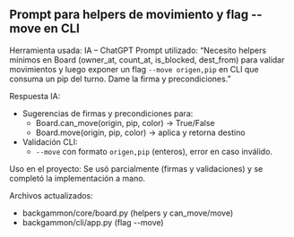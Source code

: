 ## Prompt para helpers de movimiento y flag --move en CLI
Herramienta usada: IA – ChatGPT
Prompt utilizado:
“Necesito helpers mínimos en Board (owner_at, count_at, is_blocked, dest_from) para validar movimientos
y luego exponer un flag `--move origen,pip` en CLI que consuma un pip del turno. Dame la firma y precondiciones.”

Respuesta IA:
- Sugerencias de firmas y precondiciones para:
  - Board.can_move(origin, pip, color) → True/False
  - Board.move(origin, pip, color) → aplica y retorna destino
- Validación CLI:
  - `--move` con formato `origen,pip` (enteros), error en caso inválido.

Uso en el proyecto:
Se usó parcialmente (firmas y validaciones) y se completó la implementación a mano.

Archivos actualizados:
- backgammon/core/board.py (helpers y can_move/move)
- backgammon/cli/app.py (flag --move)
